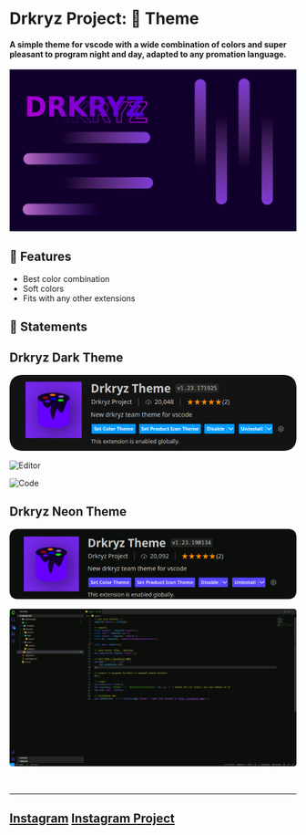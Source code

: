 # Drkryz Project: **🎨 Theme** <span><br>


#### A simple theme for vscode with a wide combination of colors and super pleasant to program night and day, adapted to any promation language.


![Drkryz](https://github.com/Drkryz/vscode-drkcolor-theme/blob/main/assets/Drkryz.png?raw=true)


## 📜 Features
 - Best color combination
 - Soft colors
 - Fits with any other extensions

## 📂 Statements


## Drkryz Dark Theme

![Editor buttons colors](https://github.com/Drkryz/vscode-drkcolor-theme/blob/main/assets/DkExtension.png?raw=true)

![Editor](https://github.com/Drkryz/vscode-drkcolor-theme/blob/main/assets/newcolor_ex_gui?raw=true)

![Code](https://github.com/Drkryz/vscode-drkcolor-theme/blob/main/assets/newcolor_ex_fn?raw=true)


## Drkryz Neon Theme

![Editor Buttons colors](https://github.com/Drkryz/vscode-drkcolor-theme/blob/main/assets/DkExtensioNeon.png?raw=true)

![Editor](https://github.com/Drkryz/vscode-drkcolor-theme/blob/main/assets/DkCodeAllNeon.png?raw=true)

<br>

---
[Instagram](https://instagram.com/scutfy) 
[Instagram Project](https://instagram.com/drkryz)
---